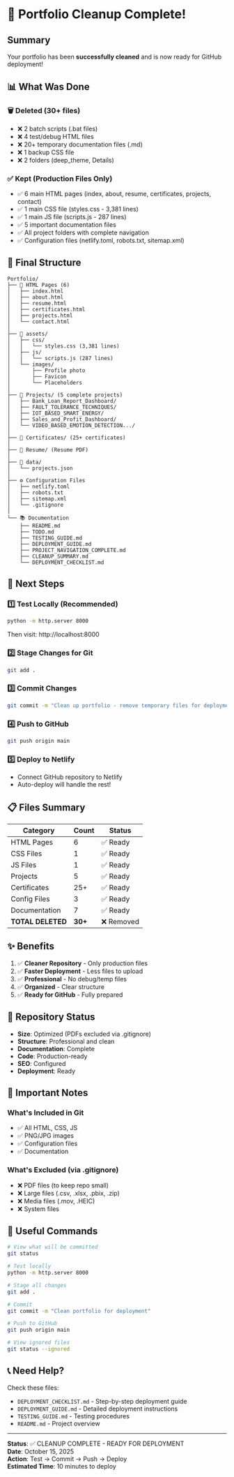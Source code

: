 # 🎉 Portfolio Cleanup Complete!

## Summary

Your portfolio has been **successfully cleaned** and is now ready for GitHub deployment!

## 📊 What Was Done

### 🗑️ Deleted (30+ files)
- ❌ 2 batch scripts (.bat files)
- ❌ 4 test/debug HTML files
- ❌ 20+ temporary documentation files (.md)
- ❌ 1 backup CSS file
- ❌ 2 folders (deep_theme, Details)

### ✅ Kept (Production Files Only)
- ✅ 6 main HTML pages (index, about, resume, certificates, projects, contact)
- ✅ 1 main CSS file (styles.css - 3,381 lines)
- ✅ 1 main JS file (scripts.js - 287 lines)
- ✅ 5 important documentation files
- ✅ All project folders with complete navigation
- ✅ Configuration files (netlify.toml, robots.txt, sitemap.xml)

## 📁 Final Structure

```
Portfolio/
├── 📄 HTML Pages (6)
│   ├── index.html
│   ├── about.html
│   ├── resume.html
│   ├── certificates.html
│   ├── projects.html
│   └── contact.html
│
├── 📂 assets/
│   ├── css/
│   │   └── styles.css (3,381 lines)
│   ├── js/
│   │   └── scripts.js (287 lines)
│   └── images/
│       ├── Profile photo
│       ├── Favicon
│       └── Placeholders
│
├── 📂 Projects/ (5 complete projects)
│   ├── Bank_Loan_Report_Dashboard/
│   ├── FAULT_TOLERANCE_TECHNIQUES/
│   ├── IOT_BASED_SMART_ENERGY/
│   ├── Sales_and_Profit_Dashboard/
│   └── VIDEO_BASED_EMOTION_DETECTION.../
│
├── 📂 Certificates/ (25+ certificates)
│
├── 📂 Resume/ (Resume PDF)
│
├── 📂 data/
│   └── projects.json
│
├── ⚙️ Configuration Files
│   ├── netlify.toml
│   ├── robots.txt
│   ├── sitemap.xml
│   └── .gitignore
│
└── 📚 Documentation
    ├── README.md
    ├── TODO.md
    ├── TESTING_GUIDE.md
    ├── DEPLOYMENT_GUIDE.md
    ├── PROJECT_NAVIGATION_COMPLETE.md
    ├── CLEANUP_SUMMARY.md
    └── DEPLOYMENT_CHECKLIST.md
```

## 🚀 Next Steps

### 1️⃣ Test Locally (Recommended)
```bash
python -m http.server 8000
```
Then visit: http://localhost:8000

### 2️⃣ Stage Changes for Git
```bash
git add .
```

### 3️⃣ Commit Changes
```bash
git commit -m "Clean up portfolio - remove temporary files for deployment"
```

### 4️⃣ Push to GitHub
```bash
git push origin main
```

### 5️⃣ Deploy to Netlify
- Connect GitHub repository to Netlify
- Auto-deploy will handle the rest!

## 📋 Files Summary

| Category | Count | Status |
|----------|-------|--------|
| HTML Pages | 6 | ✅ Ready |
| CSS Files | 1 | ✅ Ready |
| JS Files | 1 | ✅ Ready |
| Projects | 5 | ✅ Ready |
| Certificates | 25+ | ✅ Ready |
| Config Files | 3 | ✅ Ready |
| Documentation | 7 | ✅ Ready |
| **TOTAL DELETED** | **30+** | ❌ Removed |

## ✨ Benefits

1. ✅ **Cleaner Repository** - Only production files
2. ✅ **Faster Deployment** - Less files to upload
3. ✅ **Professional** - No debug/temp files
4. ✅ **Organized** - Clear structure
5. ✅ **Ready for GitHub** - Fully prepared

## 🎯 Repository Status

- **Size**: Optimized (PDFs excluded via .gitignore)
- **Structure**: Professional and clean
- **Documentation**: Complete
- **Code**: Production-ready
- **SEO**: Configured
- **Deployment**: Ready

## 📝 Important Notes

### What's Included in Git
- ✅ All HTML, CSS, JS
- ✅ PNG/JPG images
- ✅ Configuration files
- ✅ Documentation

### What's Excluded (via .gitignore)
- ❌ PDF files (to keep repo small)
- ❌ Large files (.csv, .xlsx, .pbix, .zip)
- ❌ Media files (.mov, .HEIC)
- ❌ System files

## 🔗 Useful Commands

```bash
# View what will be committed
git status

# Test locally
python -m http.server 8000

# Stage all changes
git add .

# Commit
git commit -m "Clean portfolio for deployment"

# Push to GitHub
git push origin main

# View ignored files
git status --ignored
```

## 📞 Need Help?

Check these files:
- `DEPLOYMENT_CHECKLIST.md` - Step-by-step deployment guide
- `DEPLOYMENT_GUIDE.md` - Detailed deployment instructions
- `TESTING_GUIDE.md` - Testing procedures
- `README.md` - Project overview

---

**Status**: ✅ CLEANUP COMPLETE - READY FOR DEPLOYMENT  
**Date**: October 15, 2025  
**Action**: Test → Commit → Push → Deploy  
**Estimated Time**: 10 minutes to deploy
